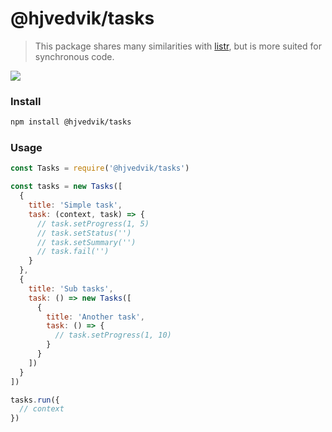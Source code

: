# @hjvedvik/tasks

> This package shares many similarities with [listr](https://github.com/SamVerschueren/listr), but is more suited for synchronous code.

<img src="https://raw.githubusercontent.com/hjvedvik/tasks/master/art/terminal.gif">

### Install

```sh
npm install @hjvedvik/tasks
```

### Usage

```js
const Tasks = require('@hjvedvik/tasks')

const tasks = new Tasks([
  {
    title: 'Simple task',
    task: (context, task) => {
      // task.setProgress(1, 5)
      // task.setStatus('')
      // task.setSummary('')
      // task.fail('')
    }
  },
  {
    title: 'Sub tasks',
    task: () => new Tasks([
      {
        title: 'Another task',
        task: () => {
          // task.setProgress(1, 10)
        }
      }
    ])
  }
])

tasks.run({
  // context
})
```
